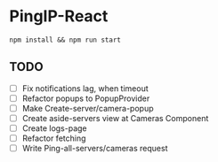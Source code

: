 # PingIP-React
```
npm install && npm run start
```

## TODO
- [ ] Fix notifications lag, when timeout
- [ ] Refactor popups to PopupProvider
- [ ] Make Create-server/camera-popup
- [ ] Create aside-servers view at Cameras Component
- [ ] Create logs-page
- [ ] Refactor fetching
- [ ] Write Ping-all-servers/cameras request
